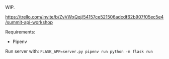 WIP.

https://trello.com/invite/b/ZvVWxQqj/54157ce521506adcdf62b907f05ec5e4/summit-api-workshop

Requirements:
 - Pipenv

Run server with: `FLASK_APP=server.py pipenv run python -m flask run`
